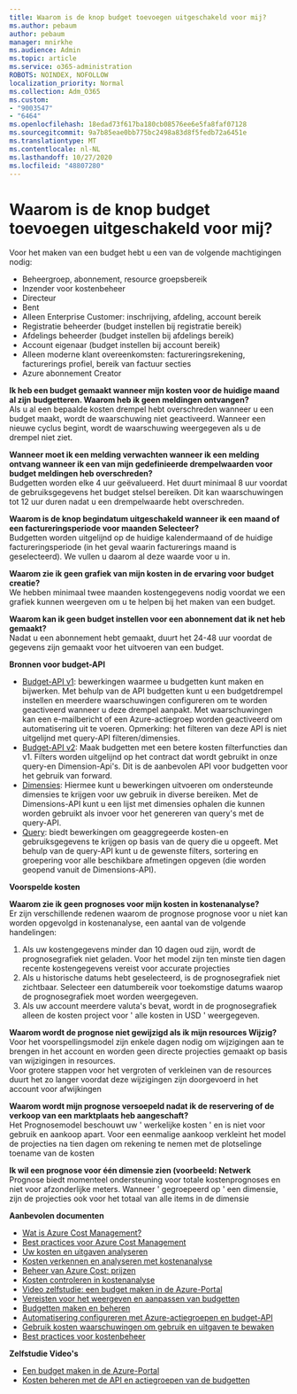 ```yaml
---
title: Waarom is de knop budget toevoegen uitgeschakeld voor mij?
ms.author: pebaum
author: pebaum
manager: mnirkhe
ms.audience: Admin
ms.topic: article
ms.service: o365-administration
ROBOTS: NOINDEX, NOFOLLOW
localization_priority: Normal
ms.collection: Adm_O365
ms.custom:
- "9003547"
- "6464"
ms.openlocfilehash: 18edad73f617ba180cb08576ee6e5fa8faf07128
ms.sourcegitcommit: 9a7b85eae0bb775bc2498a83d8f5fedb72a6451e
ms.translationtype: MT
ms.contentlocale: nl-NL
ms.lasthandoff: 10/27/2020
ms.locfileid: "48807280"
---
```

# <a name="why-is-the-add-budget-button-disabled-for-me"></a>Waarom is de knop budget toevoegen uitgeschakeld voor mij?

Voor het maken van een budget hebt u een van de volgende machtigingen nodig:

- Beheergroep, abonnement, resource groepsbereik
- Inzender voor kostenbeheer
- Directeur
- Bent
- Alleen Enterprise Customer: inschrijving, afdeling, account bereik
- Registratie beheerder (budget instellen bij registratie bereik)
- Afdelings beheerder (budget instellen bij afdelings bereik)
- Account eigenaar (budget instellen bij account bereik)
- Alleen moderne klant overeenkomsten: factureringsrekening, facturerings profiel, bereik van factuur secties
- Azure abonnement Creator

**Ik heb een budget gemaakt wanneer mijn kosten voor de huidige maand al zijn budgetteren. Waarom heb ik geen meldingen ontvangen?**  
Als u al een bepaalde kosten drempel hebt overschreden wanneer u een budget maakt, wordt de waarschuwing niet geactiveerd. Wanneer een nieuwe cyclus begint, wordt de waarschuwing weergegeven als u de drempel niet ziet.

**Wanneer moet ik een melding verwachten wanneer ik een melding ontvang wanneer ik een van mijn gedefinieerde drempelwaarden voor budget meldingen heb overschreden?**  
Budgetten worden elke 4 uur geëvalueerd. Het duurt minimaal 8 uur voordat de gebruiksgegevens het budget stelsel bereiken. Dit kan waarschuwingen tot 12 uur duren nadat u een drempelwaarde hebt overschreden.

**Waarom is de knop begindatum uitgeschakeld wanneer ik een maand of een factureringsperiode voor maanden Selecteer?**  
Budgetten worden uitgelijnd op de huidige kalendermaand of de huidige factureringsperiode (in het geval waarin facturerings maand is geselecteerd). We vullen u daarom al deze waarde voor u in.

**Waarom zie ik geen grafiek van mijn kosten in de ervaring voor budget creatie?**  
We hebben minimaal twee maanden kostengegevens nodig voordat we een grafiek kunnen weergeven om u te helpen bij het maken van een budget.

**Waarom kan ik geen budget instellen voor een abonnement dat ik net heb gemaakt?**  
Nadat u een abonnement hebt gemaakt, duurt het 24-48 uur voordat de gegevens zijn gemaakt voor het uitvoeren van een budget.

**Bronnen voor budget-API**

- [Budget-API v1](https://docs.microsoft.com/rest/api/consumption/budgets?WT.mc_id=Portal-Microsoft_Azure_Support): bewerkingen waarmee u budgetten kunt maken en bijwerken. Met behulp van de API budgetten kunt u een budgetdrempel instellen en meerdere waarschuwingen configureren om te worden geactiveerd wanneer u deze drempel aanpakt. Met waarschuwingen kan een e-mailbericht of een Azure-actiegroep worden geactiveerd om automatisering uit te voeren. Opmerking: het filteren van deze API is niet uitgelijnd met query-API filteren/dimensies.
- [Budget-API v2](https://github.com/Azure/azure-rest-api-specs/blob/master/specification/cost-management/resource-manager/Microsoft.CostManagement/preview/2019-04-01-preview/examples/CreateOrUpdateBudget.json): Maak budgetten met een betere kosten filterfuncties dan v1. Filters worden uitgelijnd op het contract dat wordt gebruikt in onze query-en Dimension-Api's. Dit is de aanbevolen API voor budgetten voor het gebruik van forward.
- [Dimensies](https://docs.microsoft.com/rest/api/cost-management/dimensions?WT.mc_id=Portal-Microsoft_Azure_Support): Hiermee kunt u bewerkingen uitvoeren om ondersteunde dimensies te krijgen voor uw gebruik in diverse bereiken. Met de Dimensions-API kunt u een lijst met dimensies ophalen die kunnen worden gebruikt als invoer voor het genereren van query's met de query-API.
- [Query](https://docs.microsoft.com/rest/api/cost-management/query?WT.mc_id=Portal-Microsoft_Azure_Support): biedt bewerkingen om geaggregeerde kosten-en gebruiksgegevens te krijgen op basis van de query die u opgeeft. Met behulp van de query-API kunt u de gewenste filters, sortering en groepering voor alle beschikbare afmetingen opgeven (die worden geopend vanuit de Dimensions-API).

**Voorspelde kosten**

**Waarom zie ik geen prognoses voor mijn kosten in kostenanalyse?**  
Er zijn verschillende redenen waarom de prognose prognose voor u niet kan worden opgevolgd in kostenanalyse, een aantal van de volgende handelingen:

1. Als uw kostengegevens minder dan 10 dagen oud zijn, wordt de prognosegrafiek niet geladen. Voor het model zijn ten minste tien dagen recente kostengegevens vereist voor accurate projecties
2. Als u historische datums hebt geselecteerd, is de prognosegrafiek niet zichtbaar. Selecteer een datumbereik voor toekomstige datums waarop de prognosegrafiek moet worden weergegeven.
3. Als uw account meerdere valuta's bevat, wordt in de prognosegrafiek alleen de kosten project voor ' alle kosten in USD ' weergegeven.

**Waarom wordt de prognose niet gewijzigd als ik mijn resources Wijzig?**  
Voor het voorspellingsmodel zijn enkele dagen nodig om wijzigingen aan te brengen in het account en worden geen directe projecties gemaakt op basis van wijzigingen in resources.  
Voor grotere stappen voor het vergroten of verkleinen van de resources duurt het zo langer voordat deze wijzigingen zijn doorgevoerd in het account voor afwijkingen

**Waarom wordt mijn prognose versoepeld nadat ik de reservering of de verkoop van een marktplaats heb aangeschaft?**  
Het Prognosemodel beschouwt uw ' werkelijke kosten ' en is niet voor gebruik en aankoop apart. Voor een eenmalige aankoop verkleint het model de projecties na tien dagen om rekening te nemen met de plotselinge toename van de kosten

**Ik wil een prognose voor één dimensie zien (voorbeeld: Netwerk**  
Prognose biedt momenteel ondersteuning voor totale kostenprognoses en niet voor afzonderlijke meters. Wanneer ' gegroepeerd op ' een dimensie, zijn de projecties ook voor het totaal van alle items in de dimensie

**Aanbevolen documenten**

- [Wat is Azure Cost Management?](https://docs.microsoft.com/azure/cost-management/overview-cost-mgt?WT.mc_id=Portal-Microsoft_Azure_Support)
- [Best practices voor Azure Cost Management](https://docs.microsoft.com/azure/cost-management/cost-mgt-best-practices?WT.mc_id=Portal-Microsoft_Azure_Support)
- [Uw kosten en uitgaven analyseren](https://docs.microsoft.com/azure/cost-management/quick-acm-cost-analysis?WT.mc_id=Portal-Microsoft_Azure_Support)
- [Kosten verkennen en analyseren met kostenanalyse](https://docs.microsoft.com/azure/cost-management/quick-acm-cost-analysis?WT.mc_id=Portal-Microsoft_Azure_Support)
- [Beheer van Azure Cost: prijzen](https://azure.microsoft.com/services/cost-management/#pricing)
- [Kosten controleren in kostenanalyse](https://docs.microsoft.com/azure/cost-management-billing/costs/quick-acm-cost-analysis?WT.mc_id=Portal-Microsoft_Azure_Support#review-costs-in-cost-analysis)
- [Video zelfstudie: een budget maken in de Azure-Portal](https://www.youtube.com/watch?v=ExIVG_Gr45A&t=4s)
- [Vereisten voor het weergeven en aanpassen van budgetten](https://docs.microsoft.com/azure/cost-management-billing/costs/tutorial-acm-create-budgets?WT.mc_id=Portal-Microsoft_Azure_Support#prerequisites)
- [Budgetten maken en beheren](https://docs.microsoft.com/azure/cost-management-billing/costs/tutorial-acm-create-budgets?WT.mc_id=Portal-Microsoft_Azure_Support#create-a-budget-in-the-azure-portal)
- [Automatisering configureren met Azure-actiegroepen en budget-API](https://docs.microsoft.com/azure/cost-management/tutorial-acm-create-budgets?WT.mc_id=Portal-Microsoft_Azure_Support#trigger-an-action-group)
- [Gebruik kosten waarschuwingen om gebruik en uitgaven te bewaken](https://docs.microsoft.com/azure/cost-management/cost-mgt-alerts-monitor-usage-spending?WT.mc_id=Portal-Microsoft_Azure_Support)
- [Best practices voor kostenbeheer](https://docs.microsoft.com/azure/cost-management/cost-mgt-best-practices?WT.mc_id=Portal-Microsoft_Azure_Support)  

**Zelfstudie Video's**

- [Een budget maken in de Azure-Portal](https://go.microsoft.com/fwlink/?linkid=2146761)
- [Kosten beheren met de API en actiegroepen van de budgetten](https://go.microsoft.com/fwlink/?linkid=2147038)